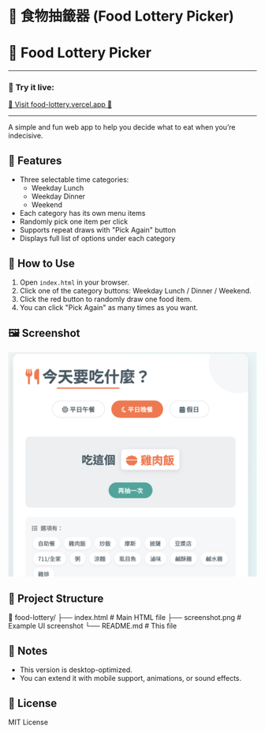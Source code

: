 # 🥢 食物抽籤器 (Food Lottery Picker)

# 🥢 Food Lottery Picker
---

### 🚀 **Try it live:**  
[🍱 Visit food-lottery.vercel.app 🍱](https://food-lottery.vercel.app)

---
A simple and fun web app to help you decide what to eat when you’re indecisive.

## 🔧 Features

- Three selectable time categories:
  - Weekday Lunch
  - Weekday Dinner
  - Weekend
- Each category has its own menu items
- Randomly pick one item per click
- Supports repeat draws with "Pick Again" button
- Displays full list of options under each category

## 🚀 How to Use

1. Open `index.html` in your browser.
2. Click one of the category buttons: Weekday Lunch / Dinner / Weekend.
3. Click the red button to randomly draw one food item.
4. You can click "Pick Again" as many times as you want.

## 🖼️ Screenshot

![Screenshot](screenshot.png)

## 📁 Project Structure

📁 food-lottery/
├── index.html       # Main HTML file
├── screenshot.png   # Example UI screenshot
└── README.md        # This file

## 📝 Notes

- This version is desktop-optimized.
- You can extend it with mobile support, animations, or sound effects.

## 📜 License

MIT License
